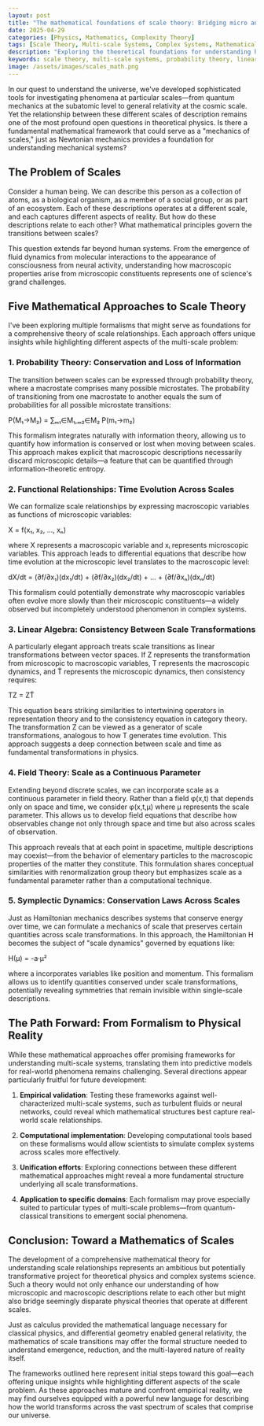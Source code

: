 ```yaml
---
layout: post
title: "The mathematical foundations of scale theory: Bridging micro and macro phenomena"
date: 2025-04-29
categories: [Physics, Mathematics, Complexity Theory]
tags: [Scale Theory, Multi-scale Systems, Complex Systems, Mathematical Formalism, Theoretical Physics]
description: "Exploring the theoretical foundations for understanding how different scales of observation relate to each other, and the mathematical formalisms that might unify our understanding of multi-scale phenomena."
keywords: scale theory, multi-scale systems, probability theory, linear algebra, field theory, symplectic dynamics, complex systems
image: /assets/images/scales_math.png
---
```


In our quest to understand the universe, we've developed sophisticated tools for investigating phenomena at particular scales—from quantum mechanics at the subatomic level to general relativity at the cosmic scale. Yet the relationship between these different scales of description remains one of the most profound open questions in theoretical physics. Is there a fundamental mathematical framework that could serve as a "mechanics of scales," just as Newtonian mechanics provides a foundation for understanding mechanical systems?

## The Problem of Scales

Consider a human being. We can describe this person as a collection of atoms, as a biological organism, as a member of a social group, or as part of an ecosystem. Each of these descriptions operates at a different scale, and each captures different aspects of reality. But how do these descriptions relate to each other? What mathematical principles govern the transitions between scales?

This question extends far beyond human systems. From the emergence of fluid dynamics from molecular interactions to the appearance of consciousness from neural activity, understanding how macroscopic properties arise from microscopic constituents represents one of science's grand challenges.

## Five Mathematical Approaches to Scale Theory

I've been exploring multiple formalisms that might serve as foundations for a comprehensive theory of scale relationships. Each approach offers unique insights while highlighting different aspects of the multi-scale problem:

### 1. Probability Theory: Conservation and Loss of Information

The transition between scales can be expressed through probability theory, where a macrostate comprises many possible microstates. The probability of transitioning from one macrostate to another equals the sum of probabilities for all possible microstate transitions:

P(M₁→M₂) = ∑ₘ₁∈M₁,ₘ₂∈M₂ P(m₁→m₂)

This formalism integrates naturally with information theory, allowing us to quantify how information is conserved or lost when moving between scales. This approach makes explicit that macroscopic descriptions necessarily discard microscopic details—a feature that can be quantified through information-theoretic entropy.

### 2. Functional Relationships: Time Evolution Across Scales

We can formalize scale relationships by expressing macroscopic variables as functions of microscopic variables:

X = f(x₁, x₂, ..., xₙ)

where X represents a macroscopic variable and xᵢ represents microscopic variables. This approach leads to differential equations that describe how time evolution at the microscopic level translates to the macroscopic level:

dX/dt = (∂f/∂x₁)(dx₁/dt) + (∂f/∂x₂)(dx₂/dt) + ... + (∂f/∂xₙ)(dxₙ/dt)

This formalism could potentially demonstrate why macroscopic variables often evolve more slowly than their microscopic constituents—a widely observed but incompletely understood phenomenon in complex systems.

### 3. Linear Algebra: Consistency Between Scale Transformations

A particularly elegant approach treats scale transitions as linear transformations between vector spaces. If Z represents the transformation from microscopic to macroscopic variables, T represents the macroscopic dynamics, and T̃ represents the microscopic dynamics, then consistency requires:

TZ = ZT̃

This equation bears striking similarities to intertwining operators in representation theory and to the consistency equation in category theory. The transformation Z can be viewed as a generator of scale transformations, analogous to how T generates time evolution. This approach suggests a deep connection between scale and time as fundamental transformations in physics.

### 4. Field Theory: Scale as a Continuous Parameter

Extending beyond discrete scales, we can incorporate scale as a continuous parameter in field theory. Rather than a field φ(x,t) that depends only on space and time, we consider φ(x,t,μ) where μ represents the scale parameter. This allows us to develop field equations that describe how observables change not only through space and time but also across scales of observation.

This approach reveals that at each point in spacetime, multiple descriptions may coexist—from the behavior of elementary particles to the macroscopic properties of the matter they constitute. This formulation shares conceptual similarities with renormalization group theory but emphasizes scale as a fundamental parameter rather than a computational technique.

### 5. Symplectic Dynamics: Conservation Laws Across Scales

Just as Hamiltonian mechanics describes systems that conserve energy over time, we can formulate a mechanics of scale that preserves certain quantities across scale transformations. In this approach, the Hamiltonian H becomes the subject of "scale dynamics" governed by equations like:

H(μ) = -a·μ²

where a incorporates variables like position and momentum. This formalism allows us to identify quantities conserved under scale transformations, potentially revealing symmetries that remain invisible within single-scale descriptions.

## The Path Forward: From Formalism to Physical Reality

While these mathematical approaches offer promising frameworks for understanding multi-scale systems, translating them into predictive models for real-world phenomena remains challenging. Several directions appear particularly fruitful for future development:

1. **Empirical validation**: Testing these frameworks against well-characterized multi-scale systems, such as turbulent fluids or neural networks, could reveal which mathematical structures best capture real-world scale relationships.

2. **Computational implementation**: Developing computational tools based on these formalisms would allow scientists to simulate complex systems across scales more effectively.

3. **Unification efforts**: Exploring connections between these different mathematical approaches might reveal a more fundamental structure underlying all scale transformations.

4. **Application to specific domains**: Each formalism may prove especially suited to particular types of multi-scale problems—from quantum-classical transitions to emergent social phenomena.

## Conclusion: Toward a Mathematics of Scales

The development of a comprehensive mathematical theory for understanding scale relationships represents an ambitious but potentially transformative project for theoretical physics and complex systems science. Such a theory would not only enhance our understanding of how microscopic and macroscopic descriptions relate to each other but might also bridge seemingly disparate physical theories that operate at different scales.

Just as calculus provided the mathematical language necessary for classical physics, and differential geometry enabled general relativity, the mathematics of scale transitions may offer the formal structure needed to understand emergence, reduction, and the multi-layered nature of reality itself.

The frameworks outlined here represent initial steps toward this goal—each offering unique insights while highlighting different aspects of the scale problem. As these approaches mature and confront empirical reality, we may find ourselves equipped with a powerful new language for describing how the world transforms across the vast spectrum of scales that comprise our universe.
